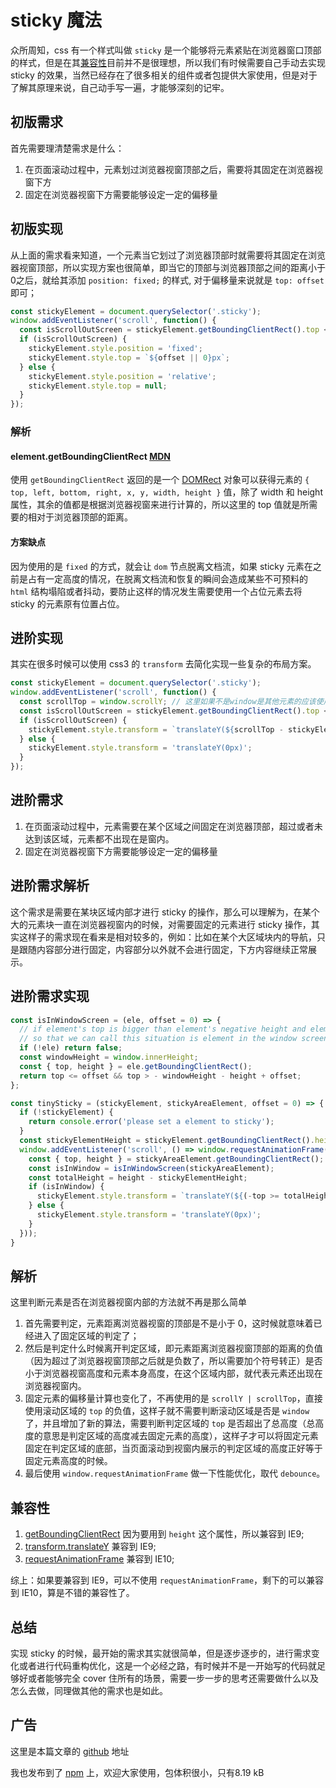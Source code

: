 # sticky 魔法

众所周知，css 有一个样式叫做 `sticky` 是一个能够将元素紧贴在浏览器窗口顶部的样式，但是在其[兼容性](https://caniuse.com/?search=sticky)目前并不是很理想，所以我们有时候需要自己手动去实现 sticky 的效果，当然已经存在了很多相关的组件或者包提供大家使用，但是对于了解其原理来说，自己动手写一遍，才能够深刻的记牢。

## 初版需求
首先需要理清楚需求是什么：

1. 在页面滚动过程中，元素划过浏览器视窗顶部之后，需要将其固定在浏览器视窗下方
2. 固定在浏览器视窗下方需要能够设定一定的偏移量

## 初版实现
从上面的需求看来知道，一个元素当它划过了浏览器顶部时就需要将其固定在浏览器视窗顶部，所以实现方案也很简单，即当它的顶部与浏览器顶部之间的距离小于0之后，就给其添加 `position: fixed;` 的样式, 对于偏移量来说就是 `top: offset` 即可；

```js
const stickyElement = document.querySelector('.sticky');
window.addEventListener('scroll', function() {
  const isScrollOutScreen = stickyElement.getBoundingClientRect().top < 0;
  if (isScrollOutScreen) {
    stickyElement.style.position = 'fixed';
    stickyElement.style.top = `${offset || 0}px`;
  } else {
    stickyElement.style.position = 'relative';
    stickyElement.style.top = null;
  }
});
```
### 解析
#### element.getBoundingClientRect [MDN](https://developer.mozilla.org/zh-CN/docs/Web/API/Element/getBoundingClientRect)

使用 `getBoundingClientRect` 返回的是一个 [DOMRect](https://developer.mozilla.org/zh-CN/docs/Web/API/DOMRect) 对象可以获得元素的 `{ top, left, bottom, right, x, y, width, height }` 值，除了 width 和 height 属性，其余的值都是根据浏览器视窗来进行计算的，所以这里的 top 值就是所需要的相对于浏览器顶部的距离。

#### 方案缺点
因为使用的是 `fixed` 的方式，就会让 `dom` 节点脱离文档流，如果 sticky 元素在之前是占有一定高度的情况，在脱离文档流和恢复的瞬间会造成某些不可预料的 `html` 结构塌陷或者抖动，要防止这样的情况发生需要使用一个占位元素去将 sticky 的元素原有位置占位。

## 进阶实现
其实在很多时候可以使用 css3 的 `transform` 去简化实现一些复杂的布局方案。
```js
const stickyElement = document.querySelector('.sticky');
window.addEventListener('scroll', function() {
  const scrollTop = window.scrollY; // 这里如果不是window是其他元素的应该使用 scrollTop；
  const isScrollOutScreen = stickyElement.getBoundingClientRect().top < 0;
  if (isScrollOutScreen) {
    stickyElement.style.transform = `translateY(${scrollTop - stickyElement.offsetTop}px)`;
  } else {
    stickyElement.style.transform = 'translateY(0px)';
  }
});
```
## 进阶需求

1. 在页面滚动过程中，元素需要在某个区域之间固定在浏览器顶部，超过或者未达到该区域，元素都不出现在是窗内。
2. 固定在浏览器视窗下方需要能够设定一定的偏移量

## 进阶需求解析
这个需求是需要在某块区域内部才进行 sticky 的操作，那么可以理解为，在某个大的元素块一直在浏览器视窗内的时候，对需要固定的元素进行 sticky 操作，其实这样子的需求现在看来是相对较多的，例如：比如在某个大区域块内的导航，只是跟随内容部分进行固定，内容部分以外就不会进行固定，下方内容继续正常展示。

## 进阶需求实现

```js
const isInWindowScreen = (ele, offset = 0) => {
  // if element's top is bigger than element's negative height and element's top is less than window's height
  // so that we can call this situation is element in the window screen now.
  if (!ele) return false;
  const windowHeight = window.innerHeight;
  const { top, height } = ele.getBoundingClientRect();
  return top <= offset && top > - windowHeight - height + offset;
};

const tinySticky = (stickyElement, stickyAreaElement, offset = 0) => {
  if (!stickyElement) {
    return console.error('please set a element to sticky');
  }
  const stickyElementHeight = stickyElement.getBoundingClientRect().height;
  window.addEventListener('scroll', () => window.requestAnimationFrame(() => {
    const { top, height } = stickyAreaElement.getBoundingClientRect();
    const isInWindow = isInWindowScreen(stickyAreaElement);
    const totalHeight = height - stickyElementHeight;
    if (isInWindow) {
      stickyElement.style.transform = `translateY(${(-top >= totalHeight) ? totalHeight + offset : offset - top}px)`;
    } else {
      stickyElement.style.transform = 'translateY(0px)';
    }
  }));
}
```

## 解析

这里判断元素是否在浏览器视窗内部的方法就不再是那么简单
1. 首先需要判定，元素距离浏览器视窗的顶部是不是小于 0，这时候就意味着已经进入了固定区域的判定了；
2. 然后是判定什么时候离开判定区域，即元素距离浏览器视窗顶部的距离的负值（因为超过了浏览器视窗顶部之后就是负数了，所以需要加个符号转正）是否小于浏览器视窗高度和元素本身高度，在这个区域内部，就代表元素还出现在浏览器视窗内。
3. 固定元素的偏移量计算也变化了，不再使用的是 `scrollY | scrollTop`，直接使用滚动区域的 `top` 的负值，这样子就不需要判断滚动区域是否是 `window` 了，并且增加了新的算法，需要判断判定区域的 `top` 是否超出了总高度（总高度的意思是判定区域的高度减去固定元素的高度），这样子才可以将固定元素固定在判定区域的底部，当页面滚动到视窗内展示的判定区域的高度正好等于固定元素高度的时候。
4. 最后使用 `window.requestAnimationFrame` 做一下性能优化，取代 `debounce`。

## 兼容性

1. [getBoundingClientRect](https://www.caniuse.com/?search=getBoundingClientRect) 因为要用到 `height` 这个属性，所以兼容到 IE9;
2. [transform.translateY](https://www.caniuse.com/?search=translateY) 兼容到 IE9;
3. [requestAnimationFrame](https://www.caniuse.com/?search=requestAnimationFrame) 兼容到 IE10;

综上：如果要兼容到 IE9，可以不使用 `requestAnimationFrame`，剩下的可以兼容到 IE10，算是不错的兼容性了。

## 总结

实现 sticky 的时候，最开始的需求其实就很简单，但是逐步逐步的，进行需求变化或者进行代码重构优化，这是一个必经之路，有时候并不是一开始写的代码就足够好或者能够完全 cover 住所有的场景，需要一步一步的思考还需要做什么以及怎么去做，同理做其他的需求也是如此。

## 广告

这里是本篇文章的 [github](https://github.com/zhangzewei/mini-sticky) 地址

我也发布到了 [npm](https://www.npmjs.com/package/tiny-sticky) 上，欢迎大家使用，包体积很小，只有8.19 kB
